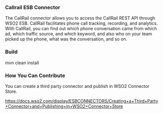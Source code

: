 ### Callrail ESB Connector

The CallRail connector allows you to access the CallRail REST API through WSO2 ESB.
CallRail facilitates phone call tracking, recording, and analytics. With CallRail, you can
find out which phone conversation came from which ad, which traffic source, and which keyword,
and also who on your team picked up the phone, what was the conversation, and so on.

### Build

mvn clean install

### How You Can Contribute
You can create a third party connector and publish in WSO2 Connector Store.

https://docs.wso2.com/display/ESBCONNECTORS/Creating+a+Third+Party+Connector+and+Publishing+in+WSO2+Connector+Store
